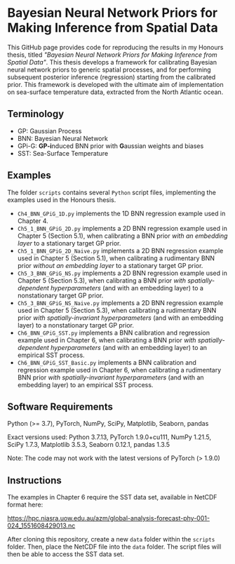 # Bayesian Neural Network Priors for Making Inference from Spatial Data

This GitHub page provides code for reproducing the results in my Honours thesis, titled _"Bayesian Neural Network Priors for Making Inference from Spatial Data"_. This thesis develops a framework for calibrating Bayesian neural network priors to generic spatial processes, and for performing subsequent posterior inference (regression) starting from the calibrated prior. This framework is developed with the ultimate aim of implementation on sea-surface temperature data, extracted from the North Atlantic ocean.

## Terminology

- GP: Gaussian Process
- BNN: Bayesian Neural Network
- GPi-G: **GP-i**nduced BNN prior with **G**aussian weights and biases
- SST: Sea-Surface Temperature

## Examples

The folder `scripts` contains several `Python` script files, implementing the examples used in the Honours thesis.

- `Ch4_BNN_GPiG_1D.py` implements the 1D BNN regression example used in Chapter 4.
- `Ch5_1_BNN_GPiG_2D.py` implements a 2D BNN regression example used in Chapter 5 (Section 5.1), when calibrating a BNN prior _with an embedding layer_ to a stationary target GP prior.
- `Ch5_1_BNN_GPiG_2D_Naive.py` implements a 2D BNN regression example used in Chapter 5 (Section 5.1), when calibrating a rudimentary BNN prior _without an embedding layer_ to a stationary target GP prior.
- `Ch5_3_BNN_GPiG_NS.py` implements a 2D BNN regression example used in Chapter 5 (Section 5.3), when calibrating a BNN prior _with spatially-dependent hyperparameters_ (and with an embedding layer) to a nonstationary target GP prior.
- `Ch5_3_BNN_GPiG_NS_Naive.py` implements a 2D BNN regression example used in Chapter 5 (Section 5.3), when calibrating a rudimentary BNN prior _with spatially-invariant hyperparameters_ (and with an embedding layer) to a nonstationary target GP prior.
- `Ch6_BNN_GPiG_SST.py` implements a BNN calibration and regression example used in Chapter 6, when calibrating a BNN prior _with spatially-dependent hyperparameters_ (and with an embedding layer) to an empirical SST process.
- `Ch6_BNN_GPiG_SST_Basic.py` implements a BNN calibration and regression example used in Chapter 6, when calibrating a rudimentary BNN prior _with spatially-invariant hyperparameters_ (and with an embedding layer) to an empirical SST process.

## Software Requirements

Python (>= 3.7), PyTorch, NumPy, SciPy, Matplotlib, Seaborn, pandas

Exact versions used: Python 3.7.13, PyTorch 1.9.0+cu111, NumPy 1.21.5, SciPy 1.7.3, Matplotlib 3.5.3, Seaborn 0.12.1, pandas 1.3.5

Note: The code may not work with the latest versions of PyTorch (> 1.9.0)

## Instructions

The examples in Chapter 6 require the SST data set, available in NetCDF format here:

https://hpc.niasra.uow.edu.au/azm/global-analysis-forecast-phy-001-024_1551608429013.nc

After cloning this repository, create a new `data` folder within the `scripts` folder. Then, place the NetCDF file into the `data` folder. The script files will then be able to access the SST data set.


